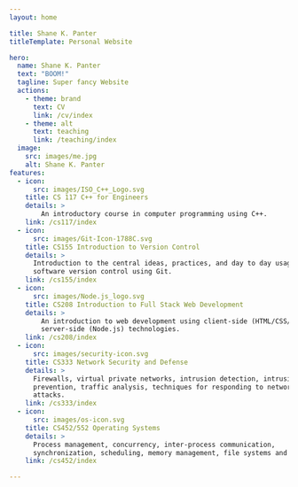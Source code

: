 ```yaml
---
layout: home

title: Shane K. Panter
titleTemplate: Personal Website

hero:
  name: Shane K. Panter
  text: "BOOM!"
  tagline: Super fancy Website
  actions:
    - theme: brand
      text: CV
      link: /cv/index
    - theme: alt
      text: teaching
      link: /teaching/index
  image:
    src: images/me.jpg
    alt: Shane K. Panter
features:
  - icon:
      src: images/ISO_C++_Logo.svg
    title: CS 117 C++ for Engineers
    details: >
        An introductory course in computer programming using C++.
    link: /cs117/index
  - icon:
      src: images/Git-Icon-1788C.svg
    title: CS155 Introduction to Version Control
    details: >
      Introduction to the central ideas, practices, and day to day usage of
      software version control using Git.
    link: /cs155/index
  - icon:
      src: images/Node.js_logo.svg
    title: CS208 Introduction to Full Stack Web Development
    details: >
        An introduction to web development using client-side (HTML/CSS/JavaScript) and
        server-side (Node.js) technologies.
    link: /cs208/index
  - icon:
      src: images/security-icon.svg
    title: CS333 Network Security and Defense
    details: >
      Firewalls, virtual private networks, intrusion detection, intrusion
      prevention, traffic analysis, techniques for responding to network
      attacks.
    link: /cs333/index
  - icon:
      src: images/os-icon.svg
    title: CS452/552 Operating Systems
    details: >
      Process management, concurrency, inter-process communication,
      synchronization, scheduling, memory management, file systems and security.
    link: /cs452/index

---
```


<style>
:root {
  --vp-home-hero-name-color: transparent;
  --vp-home-hero-name-background: -webkit-linear-gradient(120deg, #bd34fe 30%, #41d1ff);

  --vp-home-hero-image-background-image: linear-gradient(-45deg, #bd34fe 50%, #47caff 50%);
  --vp-home-hero-image-filter: blur(44px);
}

@media (min-width: 640px) {
  :root {
    --vp-home-hero-image-filter: blur(56px);
  }
}

@media (min-width: 960px) {
  :root {
    --vp-home-hero-image-filter: blur(68px);
  }
}
</style>